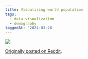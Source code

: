 ```yaml
---
title: Visualizing world population
tags:
  - data-visualization
  - demography
taggedAt: '2024-03-26'
---
```


<p><img src="/assets/2012-10-30/visualizing-world-population.png"/></p>

[Originally posted on Reddit](https://www.reddit.com/r/dataisbeautiful/comments/12c6qg/visualizing_world_population/).
